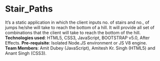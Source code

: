 # **Stair_Paths**
It’s a static application in which the client inputs no. of stairs and no., of jumps he/she will take to reach the bottom of a hill. It will provide all set of combinations that the client will take to reach the bottom of the hill.
**Technologies used**: HTML5, CSS3, JavaScript, BOOTSTRAP v5.0, After Effects.
**Pre-requisite**: Isolated Node.JS environment or JS V8 engine.
**Team Members**: Amit Dubey (JavaScript), Amitesh Kr. Singh (HTML5) and Anant Singh (CSS3). 
